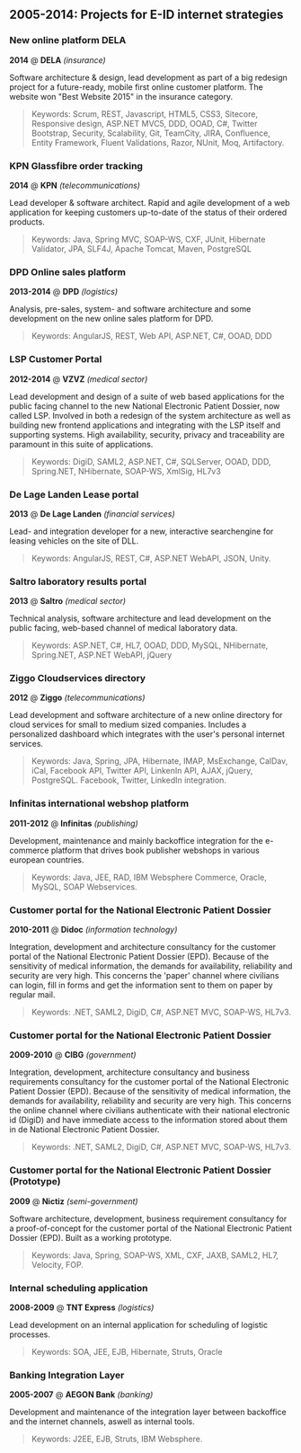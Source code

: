 ## 2005-2014: Projects for E-ID internet strategies

### New online platform DELA

__2014__ @ __DELA__ _(insurance)_

Software architecture & design, lead development as part of a big redesign project for a future-ready, mobile first online customer platform. The website won "Best Website 2015" in the insurance category.

> Keywords: Scrum, REST, Javascript, HTML5, CSS3, Sitecore, Responsive design, ASP.NET MVC5, DDD, OOAD, C#, Twitter Bootstrap, Security, Scalability, Git, TeamCity, JIRA, Confluence, Entity Framework, Fluent Validations, Razor, NUnit, Moq, Artifactory.

### KPN Glassfibre order tracking

__2014__ @ __KPN__ _(telecommunications)_ 

Lead developer & software architect. Rapid and agile development of a web application for keeping customers up-to-date of the status of their ordered products.

> Keywords: Java, Spring MVC, SOAP-WS, CXF, JUnit, Hibernate Validator, JPA, SLF4J, Apache Tomcat, Maven, PostgreSQL

### DPD Online sales platform

__2013-2014__ @ __DPD__ _(logistics)_

Analysis, pre-sales, system- and software architecture and some development on the new online sales platform for DPD. 

> Keywords: AngularJS, REST, Web API, ASP.NET, C#, OOAD, DDD

### LSP Customer Portal

__2012-2014__ @ __VZVZ__ _(medical sector)_

Lead development and design of a suite of web based applications for the public facing channel to the new National Electronic Patient Dossier, now called LSP. Involved in both a redesign of the system architecture as well as building new frontend applications and integrating with the LSP itself and supporting systems. High availability, security, privacy and traceability are paramount in this suite of applications.

> Keywords: DigiD, SAML2, ASP.NET, C#, SQLServer, OOAD, DDD, Spring.NET, NHibernate, SOAP-WS, XmlSig, HL7v3

### De Lage Landen Lease portal

__2013__ @ __De Lage Landen__ _(financial services)_

Lead- and integration developer for a new, interactive searchengine for leasing vehicles on the site of DLL.

> Keywords: AngularJS, REST, C#, ASP.NET WebAPI, JSON, Unity.

### Saltro laboratory results portal

__2013__ @ __Saltro__ _(medical sector)_

Technical analysis, software architecture and lead development on the public facing, web-based channel of medical laboratory data. 

> Keywords: ASP.NET, C#, HL7, OOAD, DDD, MySQL, NHibernate, Spring.NET, ASP.NET WebAPI, jQuery

### Ziggo Cloudservices directory

__2012__ @ __Ziggo__ _(telecommunications)_

Lead development and software architecture of a new online directory for cloud services for small to medium sized companies. Includes a personalized dashboard which integrates with the user's personal internet services.

> Keywords: Java, Spring, JPA, Hibernate, IMAP, MsExchange, CalDav, iCal, Facebook API, Twitter API, LinkenIn API, AJAX, jQuery, PostgreSQL. Facebook, Twitter, LinkedIn integration.

### Infinitas international webshop platform

__2011-2012__ @ __Infinitas__ _(publishing)_

Development, maintenance and mainly backoffice integration for the e-commerce platform that drives book publisher webshops in various european countries.

> Keywords: Java, JEE, RAD, IBM Websphere Commerce, Oracle, MySQL, SOAP Webservices.

### Customer portal for the National Electronic Patient Dossier

__2010-2011__ @ __Didoc__ _(information technology)_ 

Integration, development and architecture consultancy for the customer portal of the National Electronic Patient Dossier (EPD). Because of the sensitivity of medical information, the demands for availability, reliability and security are very high. This concerns the 'paper' channel where civilians can login, fill in forms and get the information sent to them on paper by regular mail.

> Keywords: .NET, SAML2, DigiD, C#, ASP.NET MVC, SOAP-WS, HL7v3.

### Customer portal for the National Electronic Patient Dossier

__2009-2010__ @ __CIBG__ _(government)_

Integration, development, architecture consultancy and business requirements consultancy for the customer portal of the National Electronic Patient Dossier (EPD). Because of the sensitivity of medical information, the demands for availability, reliability and security are very high. This concerns the online channel where civilians authenticate with their national electronic id (DigiD) and have immediate access to the information stored about them in de National Electronic Patient Dossier.

> Keywords: .NET, SAML2, DigiD, C#, ASP.NET MVC, SOAP-WS, HL7v3.

### Customer portal for the National Electronic Patient Dossier (Prototype)

__2009__ @ __Nictiz__ _(semi-government)_

Software architecture, development, business requirement consultancy for a proof-of-concept for the customer portal of the National Electronic Patient Dossier (EPD). Built as a working prototype.

> Keywords: Java, Spring, SOAP-WS, XML, CXF, JAXB, SAML2, HL7, Velocity, FOP.

### Internal scheduling application

__2008-2009__ @ __TNT Express__ _(logistics)_

Lead development on an internal application for scheduling of logistic processes.

> Keywords: SOA, JEE, EJB, Hibernate, Struts, Oracle

### Banking Integration Layer

__2005-2007__ @ __AEGON Bank__ _(banking)_

Development and maintenance of the integration layer between backoffice and the internet channels, aswell as internal tools.

> Keywords: J2EE, EJB, Struts, IBM Websphere.

